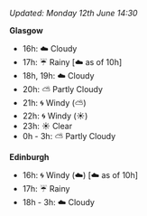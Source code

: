 *Updated: Monday 12th June 14:30*

**Glasgow**

* 16h: :cloud: Cloudy
* 17h: :umbrella: Rainy [:cloud: as of 10h]
* 18h, 19h: :cloud: Cloudy
* 20h: :partly_sunny: Partly Cloudy
* 21h: :cyclone: Windy (:partly_sunny:)
* 22h: :cyclone: Windy (:sunny:)
* 23h: :sunny: Clear
* 0h - 3h: :partly_sunny: Partly Cloudy

**Edinburgh**

* 16h: :cyclone: Windy (:cloud:) [:cloud: as of 10h]
* 17h: :umbrella: Rainy
* 18h - 3h: :cloud: Cloudy
